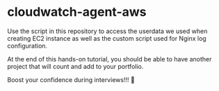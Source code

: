 # cloudwatch-agent-aws
Use the script in this repository to access the userdata we used when creating EC2 instance as well as the custom script used for Nginx log configuration.

At the end of this hands-on tutorial, you should be able to have another project that will count and add to your portfolio.

Boost your confidence during interviews!!! 💪


